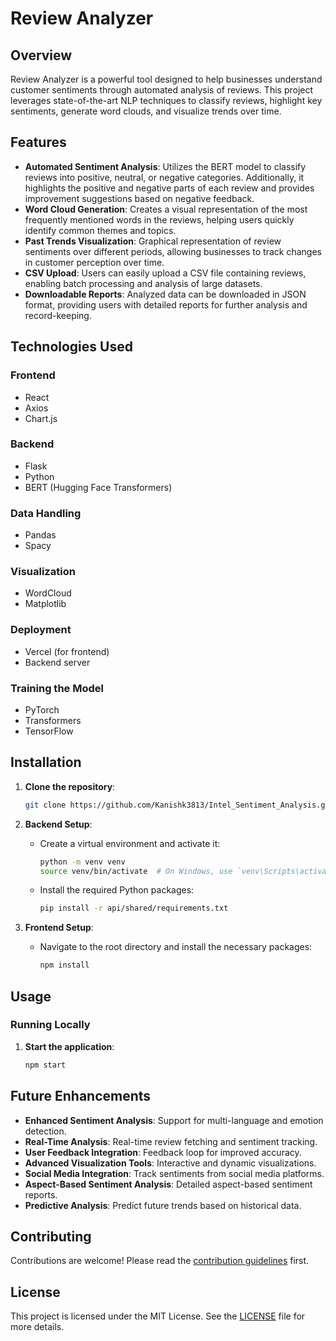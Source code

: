 # Review Analyzer

## Overview

Review Analyzer is a powerful tool designed to help businesses understand customer sentiments through automated analysis of reviews. This project leverages state-of-the-art NLP techniques to classify reviews, highlight key sentiments, generate word clouds, and visualize trends over time. 

## Features

- **Automated Sentiment Analysis**: Utilizes the BERT model to classify reviews into positive, neutral, or negative categories. Additionally, it highlights the positive and negative parts of each review and provides improvement suggestions based on negative feedback.
- **Word Cloud Generation**: Creates a visual representation of the most frequently mentioned words in the reviews, helping users quickly identify common themes and topics.
- **Past Trends Visualization**: Graphical representation of review sentiments over different periods, allowing businesses to track changes in customer perception over time.
- **CSV Upload**: Users can easily upload a CSV file containing reviews, enabling batch processing and analysis of large datasets.
- **Downloadable Reports**: Analyzed data can be downloaded in JSON format, providing users with detailed reports for further analysis and record-keeping.

## Technologies Used

### Frontend
- React
- Axios
- Chart.js

### Backend
- Flask
- Python
- BERT (Hugging Face Transformers)

### Data Handling
- Pandas
- Spacy

### Visualization
- WordCloud
- Matplotlib

### Deployment
- Vercel (for frontend)
- Backend server

### Training the Model
- PyTorch
- Transformers
- TensorFlow

## Installation

1. **Clone the repository**:
    ```bash
    git clone https://github.com/Kanishk3813/Intel_Sentiment_Analysis.git
    ```

2. **Backend Setup**:
    - Create a virtual environment and activate it:
        ```bash
        python -m venv venv
        source venv/bin/activate  # On Windows, use `venv\Scripts\activate`
        ```
    - Install the required Python packages:
        ```bash
        pip install -r api/shared/requirements.txt
        ```

3. **Frontend Setup**:
    - Navigate to the root directory and install the necessary packages:
        ```bash
        npm install
        ```

## Usage

### Running Locally

1. **Start the application**:
    ```bash
    npm start
    ```

## Future Enhancements

- **Enhanced Sentiment Analysis**: Support for multi-language and emotion detection.
- **Real-Time Analysis**: Real-time review fetching and sentiment tracking.
- **User Feedback Integration**: Feedback loop for improved accuracy.
- **Advanced Visualization Tools**: Interactive and dynamic visualizations.
- **Social Media Integration**: Track sentiments from social media platforms.
- **Aspect-Based Sentiment Analysis**: Detailed aspect-based sentiment reports.
- **Predictive Analysis**: Predict future trends based on historical data.

## Contributing

Contributions are welcome! Please read the [contribution guidelines](CONTRIBUTING.md) first.

## License

This project is licensed under the MIT License. See the [LICENSE](LICENSE) file for more details.

